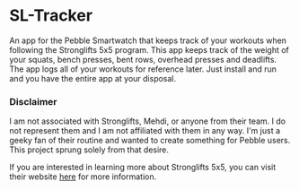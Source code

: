 # SL-Tracker
An app for the Pebble Smartwatch that keeps track of your workouts when following the Stronglifts 5x5 program. This app keeps track of the weight of your squats, bench presses, bent rows, overhead presses and deadlifts. The app logs all of your workouts for reference later. Just install and run and you have the entire app at your disposal.

### Disclaimer

I am not associated with Stronglifts, Mehdi, or anyone from their team. I do not represent them and I am not affiliated with them in any way. I'm just a geeky fan of their routine and wanted to create something for Pebble users. This project sprung solely from that desire.

If you are interested in learning more about Stronglifts 5x5, you can visit their website [here](http://stronglifts.com/) for more information. 
